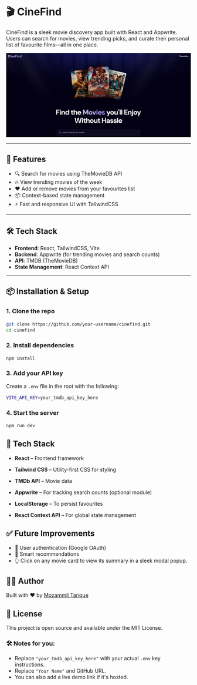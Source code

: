 # 🎬 CineFind

CineFind is a sleek movie discovery app built with React and Appwrite. Users can search for movies, view trending picks, and curate their personal list of favourite films—all in one place.

![CineFind Banner](public/Screenshot.png)

---

## 🚀 Features

- 🔍 Search for movies using TheMovieDB API
- 🔥 View trending movies of the week
- ❤️ Add or remove movies from your favourites list
- 📦 Context-based state management
- ⚡ Fast and responsive UI with TailwindCSS

---

## 🛠️ Tech Stack

- **Frontend**: React, TailwindCSS, Vite
- **Backend**: Appwrite (for trending movies and search counts)
- **API**: TMDB (TheMovieDB)
- **State Management**: React Context API

---

## 📦 Installation & Setup

### 1. Clone the repo

```bash
git clone https://github.com/your-username/cinefind.git
cd cinefind
```

### 2. Install dependencies

```bash
npm install
```

### 3. Add your API key

Create a `.env` file in the root with the following:

```bash
VITE_API_KEY=your_tmdb_api_key_here
```

### 4. Start the server

```bash
npm run dev
```

## 🧰 Tech Stack

- **React** – Frontend framework

- **Tailwind CSS** – Utility-first CSS for styling
- **TMDb API** – Movie data
- **Appwrite** – For tracking search counts (optional module)
- **LocalStorage** – To persist favourites
- **React Context API** – For global state management

## ✅ Future Improvements

- 🔐 User authentication (Google OAuth)
- 🧠 Smart recommendations
- 👆 Click on any movie card to view its summary in a sleek modal popup.

## 🧑‍💻 Author

Built with ❤️ by [Mozammil Tarique](https://github.com/MozammilT)

## 📄 License

This project is open source and available under the MIT License.

### 🛠 Notes for you:

- Replace `"your_tmdb_api_key_here"` with your actual `.env` key instructions.
- Replace `"Your Name"` and GitHub URL.
- You can also add a live demo link if it's hosted.
